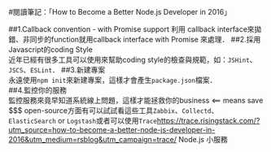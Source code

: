 #閱讀筆記：「How to Become a Better Node.js Developer in 2016」

##1.Callback convention - with Promise support
  利用 callback interface來拋錯、非同步的function就用callback interface with Promise 來處理．
##2.採用 Javascript的coding Style  
近年已經有很多工具可以使用來幫助coding style的檢查與規範，如：`JSHint`、`JSCS`、`ESLint`．
##3.新建專案  
永遠使用`npm init`來新建專案，這樣才會產生`package.json`檔案．  
##4.監控你的服務  
監控服務來竟早知道系統線上問題，這樣才能拯救你的business <== means save $$$
open-source方面有可以試試看這些工具`Zabbix`、`Collectd`、`ElasticSearch` or `Logstash`或者可以使用`Trace`<https://trace.risingstack.com/?utm_source=how-to-become-a-better-node-js-developer-in-2016&utm_medium=rsblog&utm_campaign=trace/> Node.js 小服務
